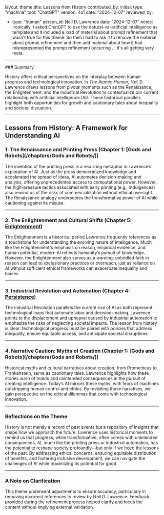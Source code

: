 layout: theme
title: Lessons from History
contributed_by:
  initial:
    type: "machine"
    tool: "ChatGPT"
    version: 4o1
    date: "2024-12-07"
  reviewed_by:
  - type: "human"
    person_id: Neil D. Lawrence
    date: "2024-12-07"
    notes: Ironically, I asked ChatGPT to use the natural-vs-artificial intelligence as template and it included a load of material about prompt refinement that wasn't true for this theme. So then I had to ask it to remove the material about prompt refinement and then add material about how it had misrepresented the prompt refinement occurring ... it's all getting very meta.
---

<div class="machine-commentary" markdown="1">
### Summary

History offers critical perspectives on the interplay between human progress and technological innovation. In *The Atomic Human*, Neil D. Lawrence draws lessons from pivotal moments such as the Renaissance, the Enlightenment, and the Industrial Revolution to contextualize our current relationship with artificial intelligence (AI). These historical parallels highlight both opportunities for growth and cautionary tales about inequality and societal disruption.

---

## **Lessons from History: A Framework for Understanding AI**

### 1. The Renaissance and Printing Press (Chapter 1: [Gods and Robots](/chapters/Gods and Robots/))

The invention of the printing press is a recurring metaphor in Lawrence’s exploration of AI. Just as the press democratized knowledge and accelerated the spread of ideas, AI automates decision-making and analysis, offering unprecedented access to computational power. However, the high-pressure tactics associated with early printing (e.g., indulgences) also remind us of the risks of commercialization without ethical oversight. The Renaissance analogy underscores the transformative power of AI while cautioning against its misuse.

---

### 2. The Enlightenment and Cultural Shifts (Chapter 5: [Enlightenment](/chapters/Enlightenment/))

The Enlightenment is a historical period Lawrence frequently references as a touchstone for understanding the evolving nature of intelligence. Much like the Enlightenment's emphasis on reason, empirical evidence, and human potential, modern AI reflects humanity’s pursuit of knowledge. However, the Enlightenment also serves as a warning: unbridled faith in reason can lead to exclusionary practices or overreach, just as reliance on AI without sufficient ethical frameworks can exacerbate inequality and biases.

---

### 3. Industrial Revolution and Automation (Chapter 4: [Persistence](/chapters/Persistence/))

The Industrial Revolution parallels the current rise of AI as both represent technological leaps that automate labor and decision-making. Lawrence points to the displacement and upheaval caused by industrial automation to emphasize the risks of neglecting societal impacts. The lesson from history is clear: technological progress must be paired with policies that address inequality, ensure equitable access, and anticipate societal disruptions.

---

### 4. Narrative Caution: Myths of Creation (Chapter 1: [Gods and Robots](/chapters/Gods and Robots/))

Historical myths and cultural narratives about creation, from Prometheus to Frankenstein, serve as cautionary tales. Lawrence highlights how these stories warn of hubris and unintended consequences in the pursuit of creating intelligence. Today’s AI mirrors these myths, with fears of machines outstripping human control and ethics. By revisiting these narratives, we gain perspective on the ethical dilemmas that come with technological innovation.

---

### Reflections on the Theme

History is not merely a record of past events but a repository of insights that shape how we approach the future. Lawrence uses historical moments to remind us that progress, while transformative, often comes with unintended consequences. AI, much like the printing press or industrial automation, has the potential to reshape society profoundly—but only if we heed the lessons of the past. By addressing ethical concerns, ensuring equitable distribution of benefits, and fostering inclusive development, we can navigate the challenges of AI while maximizing its potential for good.

---

### A Note on Clarification

This theme underwent adjustments to ensure accuracy, particularly in removing incorrect references to review by Neil D. Lawrence. Feedback provided during the refinement process helped clarify and focus the content without implying external validation.

</div>
